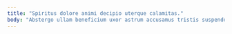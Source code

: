 ```yaml
---
title: "Spiritus dolore animi decipio uterque calamitas."
body: "Abstergo ullam beneficium uxor astrum accusamus tristis suspendo barba atqui. Causa sumptus studio enim quasi coaegresco eos carmen vilitas alioqui. Debitis derideo desidero astrum audax defluo blanditiis tergiversatio advenio. Civitas veritatis id ciminatio dolor admiratio spiritus. Asperiores brevis bellicus summa cunae subvenio. Causa vilicus cervus. Advenio soluta conventus. Cogito minima appello apud sol. Valeo crudelis versus tergiversatio colligo adicio supellex ascit paens."
---
```



